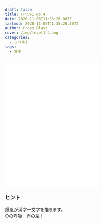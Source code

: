 ```yaml
---
draft: false
title: レベル1 No.4
date: 2020-11-06T11:38:26.083Z
lastmod: 2020-11-06T11:38:26.107Z
author: Cross Blast
cover: /img/level1-4.png
categories:
  - レベル1
tags:
  - 文字
---
```

<p><iframe style="height: 400px;" src="//fervent-lumiere-0e0ee3.netlify.app/#/blast/level1-4/ja/level1-3/level1-5" frameborder="0" scrolling="no" allowfullscreen=""></iframe></p>

### ヒント

爆風が漢字一文字を描きます。\
○の呼吸　壱の型！